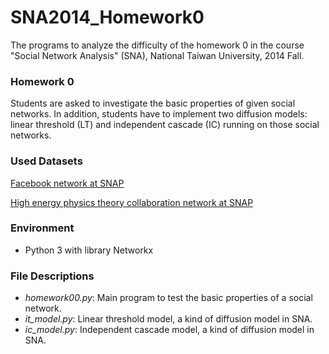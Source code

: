 SNA2014_Homework0
=================

The programs to analyze the difficulty of the homework 0 in the course "Social Network Analysis" (SNA), National Taiwan University, 2014 Fall.

### Homework 0

Students are asked to investigate the basic properties of given social networks. In addition, students have to implement two diffusion models: linear threshold (LT) and independent cascade (IC) running on those social networks.

### Used Datasets

[Facebook network at SNAP](http://snap.stanford.edu/data/egonets-Facebook.html)

[High energy physics theory collaboration network at SNAP](http://snap.stanford.edu/data/ca-HepTh.html)

### Environment

- Python 3 with library Networkx

### File Descriptions

- *homework00.py*: Main program to test the basic properties of a social network.
- *it_model.py*: Linear threshold model, a kind of diffusion model in SNA.
- *ic_model.py*: Independent cascade model, a kind of diffusion model in SNA.
